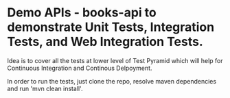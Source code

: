 # Demo APIs - books-api to demonstrate Unit Tests, Integration Tests, and Web Integration Tests.

Idea is to cover all the tests at lower level of Test Pyramid which will help for Continuous Integration and Continous Delpoyment.

In order to run the tests, just clone the repo, resolve maven dependencies and run 'mvn clean install'.

